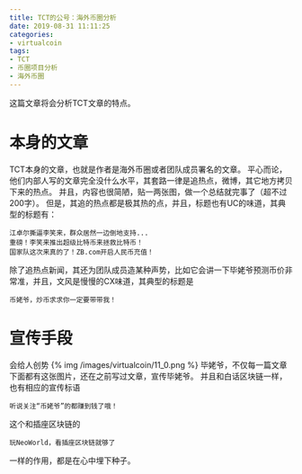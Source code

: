 ```yaml
---
title: TCT的公号：海外币圈分析
date: 2019-08-31 11:11:25
categories:
- virtualcoin
tags:
- TCT
- 币圈项目分析
- 海外币圈
---
```

这篇文章将会分析TCT文章的特点。
<!-- more -->
# 本身的文章
TCT本身的文章，也就是作者是海外币圈或者团队成员署名的文章。
平心而论，他们内部人写的文章完全没什么水平，其套路一律是追热点，微博，其它地方拷贝下来的热点。
并且，内容也很简陋，贴一两张图，做一个总结就完事了（超不过200字）。
但是，其追的热点都是极其热的点，并且，标题也有UC的味道，其典型的标题有：

	江卓尔撕逼李笑来，群众居然一边倒地支持...
	重磅！李笑来推出超级比特币来拯救比特币！
	国家队这次来真的了！ZB.com开启人民币充值！
	
除了追热点新闻，其还为团队成员造某种声势，比如它会讲一下毕姥爷预测币价非常准，并且，文风是慢慢的CX味道，其典型的标题是

	币姥爷，炒币求求你一定要带带我！
	
# 宣传手段
会给人创势
{% img /images/virtualcoin/11_0.png %}
毕姥爷，不仅每一篇文章下面都有这张图片，还在之前写过文章，宣传毕姥爷。
并且和白话区块链一样，也有相应的宣传标语

	听说关注“币姥爷”的都赚到钱了哦！
	
这个和插座区块链的

	玩NeoWorld，看插座区块链就够了
	
一样的作用，都是在心中埋下种子。






